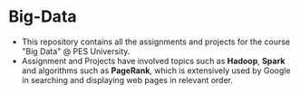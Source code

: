 # Big-Data
* This repository contains all the assignments and projects for the course "Big Data" @ PES University.
* Assignment and Projects have involved topics such as **Hadoop**, **Spark** and algorithms such as **PageRank**, which is extensively used by Google in searching and displaying web pages in relevant order.

